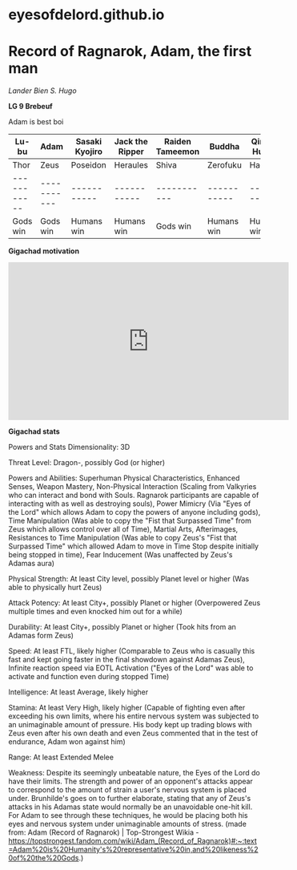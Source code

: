 # eyesofdelord.github.io

# Record of Ragnarok, Adam, the first man

*Lander Bien S. Hugo*

**LG 9 Brebeuf**

Adam is best boi

| Lu-bu | Adam | Sasaki Kyojiro | Jack the Ripper | Raiden Tameemon | Buddha | Qin Shi Huang | Nikola Tesla |
| ----------- | ----------- | ----------- | ----------- | ----------- | ----------- | ----------- | ----------- |
|Thor | Zeus | Poseidon | Heraules | Shiva | Zerofuku | Hades | Beelzebub |
| ----------- | ----------- | ----------- | ----------- | ----------- | -----------| ----------- | ----------- |
| Gods win | Gods win | Humans win | Humans win | Gods win | Humans win | Humans win | Ongoing |

**Gigachad motivation**
<iframe width="560" height="315" src="https://www.youtube.com/embed/NEnvFs3kQk0" title="YouTube video player" frameborder="0" allow="accelerometer; autoplay; clipboard-write; encrypted-media; gyroscope; picture-in-picture; web-share" allowfullscreen></iframe>

**Gigachad stats**

Powers and Stats
Dimensionality: 3D

Threat Level: Dragon-, possibly God (or higher)

Powers and Abilities: Superhuman Physical Characteristics, Enhanced Senses, Weapon Mastery, Non-Physical Interaction (Scaling from Valkyries who can interact and bond with Souls. Ragnarok participants are capable of interacting with as well as destroying souls), Power Mimicry (Via "Eyes of the Lord" which allows Adam to copy the powers of anyone including gods), Time Manipulation (Was able to copy the "Fist that Surpassed Time" from Zeus which allows control over all of Time), Martial Arts, Afterimages, Resistances to Time Manipulation (Was able to copy Zeus's "Fist that Surpassed Time" which allowed Adam to move in Time Stop despite initially being stopped in time), Fear Inducement (Was unaffected by Zeus's Adamas aura)

Physical Strength: At least City level, possibly Planet level or higher (Was able to physically hurt Zeus)

Attack Potency: At least City+, possibly Planet or higher (Overpowered Zeus multiple times and even knocked him out for a while)

Durability: At least City+, possibly Planet or higher (Took hits from an Adamas form Zeus)

Speed: At least FTL, likely higher (Comparable to Zeus who is casually this fast and kept going faster in the final showdown against Adamas Zeus), Infinite reaction speed via EOTL Activation ("Eyes of the Lord" was able to activate and function even during stopped Time)

Intelligence: At least Average, likely higher

Stamina: At least Very High, likely higher (Capable of fighting even after exceeding his own limits, where his entire nervous system was subjected to an unimaginable amount of pressure. His body kept up trading blows with Zeus even after his own death and even Zeus commented that in the test of endurance, Adam won against him)

Range: At least Extended Melee

Weakness: Despite its seemingly unbeatable nature, the Eyes of the Lord do have their limits. The strength and power of an opponent's attacks appear to correspond to the amount of strain a user's nervous system is placed under. Brunhilde's goes on to further elaborate, stating that any of Zeus's attacks in his Adamas state would normally be an unavoidable one-hit kill. For Adam to see through these techniques, he would be placing both his eyes and nervous system under unimaginable amounts of stress.
(made from: Adam (Record of Ragnarok) | Top-Strongest Wikia - https://topstrongest.fandom.com/wiki/Adam_(Record_of_Ragnarok)#:~:text=Adam%20is%20Humanity's%20representative%20in,and%20likeness%20of%20the%20Gods.)
